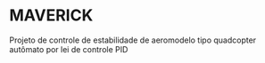 # MAVERICK
Projeto de controle de estabilidade de aeromodelo tipo quadcopter autômato por lei de controle PID
